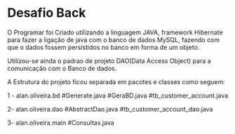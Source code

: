 # Desafio Back

O Programar foi Criado utilizando a linguagem JAVA, framework Hibernate para fazer a ligação de java com o banco de dados MySQL, fazendo com que o  dados fossem persistidos no banco em forma de um objeto. 

Utilizou-se ainda o padrao de projeto DAO(Data Access Object) para a comunicação com o Banco de dados.

A Estrutura do projeto ficou separada em pacotes e classes como seguem: 

  1 - alan.oliveira.bd 
        #Generate.java
        #GeraBD.java
        #tb_customer_account.java
        
  2- alan.oliveira.dao
        #AbstractDao.java
        #tb_customer_account_dao.java
  
  3- alan.oliveira.main
        #Consultas.java

